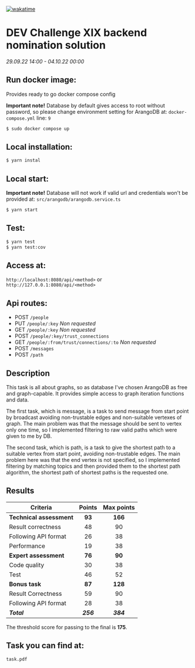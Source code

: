 [![wakatime](https://wakatime.com/badge/user/bc8fa60c-fa34-4507-b70f-24bdba32a74d/project/bb523255-2461-48ca-a257-ea79fe28c303.svg)](https://wakatime.com/badge/user/bc8fa60c-fa34-4507-b70f-24bdba32a74d/project/bb523255-2461-48ca-a257-ea79fe28c303)

# DEV Challenge XIX backend nomination solution

_29.09.22 14:00 - 04.10.22 00:00_

## Run docker image:

Provides ready to go docker compose config

**Important note!** Database by default gives access to root without password, so please change environment setting for ArangoDB at: `docker-compose.yml` line: `9`

```bash
$ sudo docker compose up
```

## Local installation:

```bash
$ yarn instal
```

## Local start:

**Important note!** Database will not work if valid url and credentials won't be provided at: `src/arangodb/arangodb.service.ts`

```bash
$ yarn start
```

## Test:

```bash
$ yarn test
$ yarn test:cov
```

## Access at:

`http://localhost:8080/api/<method>` or `http://127.0.0.1:8080/api/<method>`

## Api routes:

- POST `/people`
- PUT `/people/:key` _Non requested_
- GET `/people/:key` _Non requested_
- POST `/people/:key/trust_connections`
- GET `/people/:from/trust/connections/:to` _Non requested_
- POST `/messages`
- POST `/path`

## Description

This task is all about graphs, so as database I've chosen ArangoDB as free and graph-capable. It provides simple access to graph iteration functions and data.

The first task, which is message, is a task to send message from start point by broadcast avoiding non-trustable edges and non-suitable vertexes of graph. The main problem was that the message should be sent to vertex only one time, so I implemented filtering to raw valid paths which were given to me by DB.

The second task, which is path, is a task to give the shortest path to a suitable vertex from start point, avoiding non-trustable edges. The main problem here was that the end vertex is not specified, so I implemented filtering by matching topics and then provided them to the shortest path algorithm, the shortest path of shortest paths is the requested one.

## Results

| **Criteria**             | **Points** | **Max points** |
| ------------------------ | :--------: | :------------: |
| **Technical assessment** |   **93**   |    **166**     |
| Result correctness       |     48     |       90       |
| Following API format     |     26     |       38       |
| Performance              |     19     |       38       |
| **Expert assessment**    |   **76**   |     **90**     |
| Code quality             |     30     |       38       |
| Test                     |     46     |       52       |
| **Bonus task**           |   **87**   |    **128**     |
| Result Correctness       |     59     |       90       |
| Following API format     |     28     |       38       |
| **_Total_**              | **_256_**  |   **_384_**    |

The threshold score for passing to the final is **175**.

## Task you can find at:

`task.pdf`
